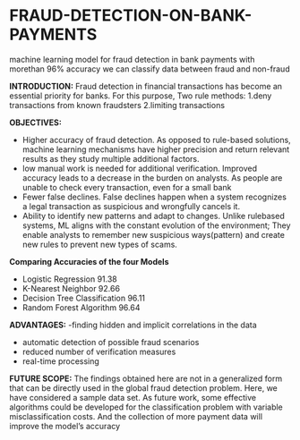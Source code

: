 # FRAUD-DETECTION-ON-BANK-PAYMENTS
machine learning model for fraud detection in bank payments
with morethan 96% accuracy we can classify data between fraud and non-fraud

**INTRODUCTION:**
Fraud detection in financial transactions has become an essential priority for banks.
For this purpose, 
Two rule methods:
1.deny transactions from known fraudsters
2.limiting transactions

**OBJECTIVES:**
- Higher accuracy of fraud detection. As opposed to rule-based solutions,
machine learning mechanisms have higher precision and return relevant results
as they study multiple additional factors.
- low manual work is needed for additional verification. Improved accuracy leads to a decrease in the burden on analysts. As people are unable to
check every transaction, even for a small bank
- Fewer false declines. False declines happen when a system recognizes a legal
transaction as suspicious and wrongfully cancels it.
- Ability to identify new patterns and adapt to changes. Unlike rulebased systems, ML aligns with the constant evolution of the environment;
They enable analysts to remember new suspicious ways(pattern) and create
new rules to prevent new types of scams.

**Comparing Accuracies of the four Models**
- Logistic Regression 91.38
- K-Nearest Neighbor 92.66
- Decision Tree Classification  96.11
- Random Forest Algorithm 96.64

**ADVANTAGES:**
-finding hidden and implicit correlations in the data
- automatic detection of possible fraud scenarios
- reduced number of verification measures
- real-time processing

**FUTURE SCOPE:**
The findings obtained here are not in a generalized form that can be directly used
in the global fraud detection problem. Here, we have considered a sample data set.
As future work, some effective algorithms could be developed for the classification
problem with variable misclassification costs.
And the collection of more payment data will improve the model’s accuracy


